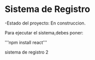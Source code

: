 <h1>Sistema de Registro</h1>

-Estado del proyecto: En construccion.

Para ejecutar el sistema,debes poner:

'''npm install react'''

sistema de registro 2
